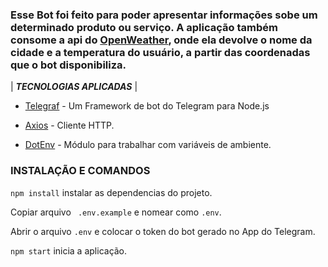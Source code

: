### Esse Bot foi feito para poder apresentar informações sobe um determinado produto ou serviço. A aplicação também consome a api do [OpenWeather](https://openweathermap.org/), onde ela devolve o nome da cidade e a temperatura do usuário, a partir das coordenadas que o bot disponibiliza.


| ***TECNOLOGIAS APLICADAS*** | 

* [Telegraf](https://telegraf.js.org) - Um Framework de bot do Telegram para Node.js

* [Axios](https://github.com/axios/axios) - Cliente HTTP.

* [DotEnv](https://www.npmjs.com/package/dotenv) - Módulo para trabalhar com variáveis de ambiente.

### INSTALAÇÃO E COMANDOS

```npm install``` instalar as dependencias do projeto.

Copiar arquivo ``` .env.example```  e nomear como ```.env```.

Abrir o arquivo ```.env``` e colocar o token do bot gerado no App do Telegram.

``` npm start ``` inicia a aplicação.